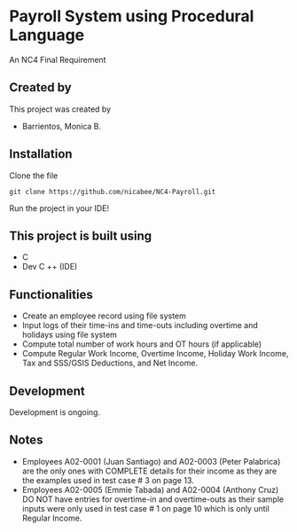 # Payroll System using Procedural Language

An NC4 Final Requirement

## Created by

This project was created by

- Barrientos, Monica B.


## Installation

Clone the file

```
git clone https://github.com/nicabee/NC4-Payroll.git
```

Run the project in your IDE!


## This project is built using

- C
- Dev C ++ (IDE)

## Functionalities

- Create an employee record using file system
- Input logs of their time-ins and time-outs including overtime and holidays using file system
- Compute total number of work hours and OT hours (if applicable)
- Compute Regular Work Income, Overtime Income, Holiday Work Income, Tax and SSS/GSIS Deductions, and Net Income.
## Development

Development is ongoing.

## Notes
- Employees A02-0001 (Juan Santiago) and A02-0003 (Peter Palabrica) are the only ones with COMPLETE details for their income as they are the examples used in test case # 3 on page 13.
- Employees A02-0005 (Emmie Tabada) and A02-0004 (Anthony Cruz) DO NOT have entries for overtime-in and overtime-outs as their sample inputs were only used in test case # 1 on page 10 which is only until Regular Income.

